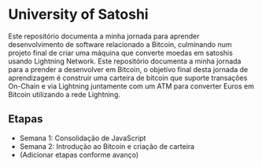 # University of Satoshi
Este repositório documenta a minha jornada para aprender desenvolvimento de software relacionado a Bitcoin, culminando num projeto final de criar uma máquina que converte moedas em satoshis usando Lightning Network.
Este repositório documenta a minha jornada para a prender a desenvolver em Bitcoin, o objetivo final desta jornada de aprendizagem é construir uma carteira de bitcoin que suporte transações On-Chain e via Lightning juntamente com um ATM para converter Euros em Bitcoin utilizando a rede Lightning.

## Etapas
- Semana 1: Consolidação de JavaScript
- Semana 2: Introdução ao Bitcoin e criação de carteira
- (Adicionar etapas conforme avanço)

